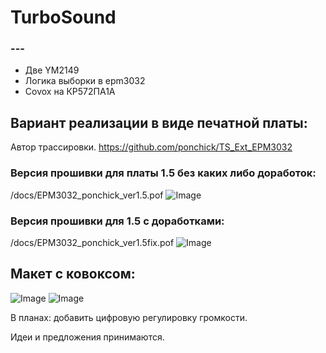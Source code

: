# TurboSound #

### --- ###

* Две YM2149
* Логика выборки в epm3032
* Covox на КР572ПА1А

## Вариант реализации в виде печатной платы:

Автор трассировки.
https://github.com/ponchick/TS_Ext_EPM3032


### Версия прошивки для платы 1.5 без каких либо доработок:
/docs/EPM3032_ponchick_ver1.5.pof
![Image](./docs/by_ponchick_ver1.5.png)


### Версия прошивки для 1.5 с доработками:
/docs/EPM3032_ponchick_ver1.5fix.pof
![Image](./docs/1.5fix_.png)

## Макет с ковоксом:

![Image](./docs/proto_top.png)
![Image](./docs/proto_bot.png)

В планах: добавить цифровую регулировку громкости.

Идеи и предложения принимаются.
